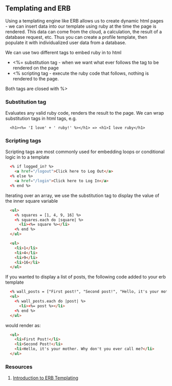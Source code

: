 ## Templating and ERB

Using a templating engine like ERB allows us to create dynamic html pages - we can insert data into our template using ruby at the time the page is rendered. This data can come from the cloud, a calculation, the result of a database request, etc. Thus you can create a profile template, then populate it with individualized user data from a database.

We can use two different tags to  embed ruby in to html
  * <%= substitution tag - when we want what ever follows the tag to be rendered on the page
  * <% scripting tag - execute the ruby code that follows, nothing is rendered to the page.

Both tags are closed with %>

### Substitution tag

Evaluates any valid ruby code, renders the result to the page. We can wrap substitution tags in html tags, e.g.

```text
  <h1><%= 'I love' + ' ruby!' %></h1> => <h1>I love ruby</h1>
```

### Scripting tags

Scripting tags are most commonly used for embedding loops or conditional logic in to a template

```html
  <% if logged_in? %>
    <a href="/logout">Click here to Log Out</a>
  <% else %>
    <a href="/login">Click here to Log In</a>
  <% end %>
```  

Iterating over an array, we use the substitution tag to display the value of the inner square variable

```html
  <ul>
    <% squares = [1, 4, 9, 16] %>
    <% squares.each do |square| %>
      <li><%= square %></li>
    <% end %>
  </ul>
```

```html
  <ul>
    <li>1</li>
    <li>4</li>
    <li>9</li>
    <li>16</li>
  </ul>
```

If you wanted to display a list of posts, the following code added to your erb template

```html
  <% wall_posts = ["First post!", "Second post!", "Hello, it's your mother. Why don't you ever call me?"] %>
  <ul>
    <% wall_posts.each do |post| %>
      <li><%= post %></li>
    <% end %>
  </ul>
```

would render as:

```html
  <ul>
    <li>First Post!</li>
    <li>Second Post!</li>
    <li>Hello, it's your mother. Why don't you ever call me?</li>
  </ul>
```



### Resources
1. [Introduction to ERB Templating](http://www.stuartellis.name/articles/erb/)
